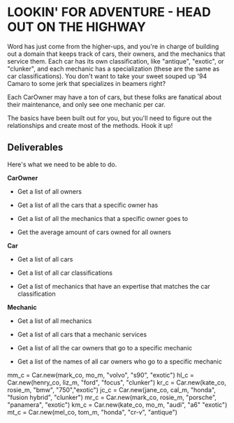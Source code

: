 # LOOKIN' FOR ADVENTURE - HEAD OUT ON THE HIGHWAY

Word has just come from the higher-ups, and you're in charge of building out a domain that keeps track of cars, their owners, and the mechanics that service them.  Each car has its own classification, like "antique", "exotic", or "clunker", and each mechanic has a specialization (these are the same as car classifications).  You don't want to take your sweet souped up '94 Camaro to some jerk that specializes in beamers right?

Each CarOwner may have a ton of cars, but these folks are fanatical about their maintenance, and only see one mechanic per car.

The basics have been built out for you, but you'll need to figure out the relationships and create most of the methods.  Hook it up!

## Deliverables

Here's what we need to be able to do.

**CarOwner**

  - Get a list of all owners

  - Get a list of all the cars that a specific owner has

  - Get a list of all the mechanics that a specific owner goes to

  - Get the average amount of cars owned for all owners

**Car**

  - Get a list of all cars

  - Get a list of all car classifications

  - Get a list of mechanics that have an expertise that matches the car classification

**Mechanic**

  - Get a list of all mechanics

  - Get a list of all cars that a mechanic services

  - Get a list of all the car owners that go to a specific mechanic

  - Get a list of the names of all car owners who
  go to a specific mechanic



mm_c = Car.new(mark_co, mo_m, "volvo", "s90", "exotic")
hl_c = Car.new(henry_co, liz_m, "ford", "focus", "clunker")
kr_c = Car.new(kate_co, rosie_m, "bmw", "750","exotic")
jc_c = Car.new(jane_co, cal_m, "honda", "fusion hybrid", "clunker")
mr_c = Car.new(mark_co, rosie_m, "porsche", "panamera", "exotic")
km_c = Car.new(kate_co, mo_m, "audi", "a6" "exotic")
mt_c = Car.new(mel_co, tom_m, "honda", "cr-v", "antique")
